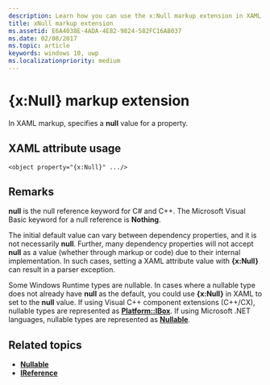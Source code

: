 ```yaml
---
description: Learn how you can use the x:Null markup extension in XAML markup to specify a null value for a property.
title: xNull markup extension
ms.assetid: E6A4038E-4ADA-4E82-9824-582FC16AB037
ms.date: 02/08/2017
ms.topic: article
keywords: windows 10, uwp
ms.localizationpriority: medium
---
```

# {x:Null} markup extension


In XAML markup, specifies a **null** value for a property.

## XAML attribute usage

``` syntax
<object property="{x:Null}" .../>
```

## Remarks

**null** is the null reference keyword for C# and C++. The Microsoft Visual Basic keyword for a null reference is **Nothing**.

The initial default value can vary between dependency properties, and it is not necessarily **null**. Further, many dependency properties will not accept **null** as a value (whether through markup or code) due to their internal implementation. In such cases, setting a XAML attribute value with **{x:Null}** can result in a parser exception.

Some Windows Runtime types are nullable. In cases where a nullable type does not already have **null** as the default, you could use **{x:Null}** in XAML to set to the **null** value. If using Visual C++ component extensions (C++/CX), nullable types are represented as [**Platform::IBox<T>**](/cpp/cppcx/platform-ibox-interface). If using Microsoft .NET languages, nullable types are represented as [**Nullable<T>**](/dotnet/api/system.nullable-1).

## Related topics

* [**Nullable<T>**](/dotnet/api/system.nullable-1)
* [**IReference<T>**](/uwp/api/Windows.Foundation.IReference_T_)
 